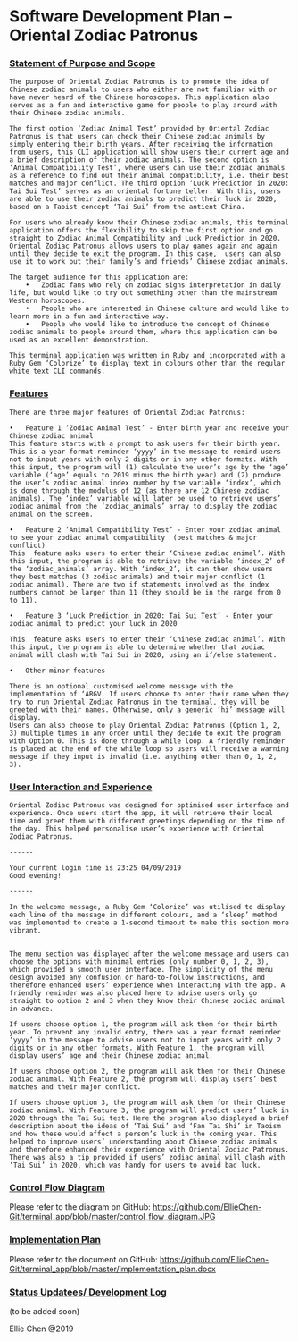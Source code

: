 # Software Development Plan –  Oriental Zodiac Patronus


### <u>Statement of Purpose and Scope</u>
    The purpose of Oriental Zodiac Patronus is to promote the idea of Chinese zodiac animals to users who either are not familiar with or have never heard of the Chinese horoscopes. This application also serves as a fun and interactive game for people to play around with their Chinese zodiac animals. 

    The first option ‘Zodiac Animal Test’ provided by Oriental Zodiac Patronus is that users can check their Chinese zodiac animals by simply entering their birth years. After receiving the information from users, this CLI application will show users their current age and a brief description of their zodiac animals. The second option is ‘Animal Compatibility Test’, where users can use their zodiac animals as a reference to find out their animal compatibility, i.e. their best matches and major conflict. The third option ‘Luck Prediction in 2020: Tai Sui Test’ serves as an oriental fortune teller. With this, users are able to use their zodiac animals to predict their luck in 2020, based on a Taoist concept ‘Tai Sui’ from the antient China. 

    For users who already know their Chinese zodiac animals, this terminal application offers the flexibility to skip the first option and go straight to Zodiac Animal Compatibility and Luck Prediction in 2020. Oriental Zodiac Patronus allows users to play games again and again until they decide to exit the program. In this case,  users can also use it to work out their family’s and friends’ Chinese zodiac animals.

    The target audience for this application are: 
        •	Zodiac fans who rely on zodiac signs interpretation in daily life, but would like to try out something other than the mainstream Western horoscopes.
        •	People who are interested in Chinese culture and would like to learn more in a fun and interactive way.
        •	People who would like to introduce the concept of Chinese zodiac animals to people around them, where this application can be used as an excellent demonstration.

    This terminal application was written in Ruby and incorporated with a Ruby Gem ‘Colorize’ to display text in colours other than the regular white text CLI commands.


### <u>Features</u>
    There are three major features of Oriental Zodiac Patronus:

    •	Feature 1 ‘Zodiac Animal Test’ - Enter birth year and receive your Chinese zodiac animal
    This feature starts with a prompt to ask users for their birth year. This is a year format reminder ‘yyyy’ in the message to remind users not to input years with only 2 digits or in any other formats. With this input, the program will (1) calculate the user’s age by the ‘age’ variable (‘age’ equals to 2019 minus the birth year) and (2) produce the user’s zodiac animal index number by the variable ‘index’, which is done through the modulus of 12 (as there are 12 Chinese zodiac animals). The ‘index’ variable will later be used to retrieve users’ zodiac animal from the ‘zodiac_animals’ array to display the zodiac animal on the screen.

    •	Feature 2 ‘Animal Compatibility Test’ - Enter your zodiac animal to see your zodiac animal compatibility  (best matches & major conflict)    
    This  feature asks users to enter their ‘Chinese zodiac animal’. With this input, the program is able to retrieve the variable ‘index_2’ of the ‘zodiac_animals’ array. With ‘index_2’, it can then show users they best matches (3 zodiac animals) and their major conflict (1 zodiac animal). There are two if statements involved as the index numbers cannot be larger than 11 (they should be in the range from 0 to 11).  

    •	Feature 3 ‘Luck Prediction in 2020: Tai Sui Test’ - Enter your zodiac animal to predict your luck in 2020
    
    This  feature asks users to enter their ‘Chinese zodiac animal’. With this input, the program is able to determine whether that zodiac animal will clash with Tai Sui in 2020, using an if/else statement.

    •	Other minor features
    
    There is an optional customised welcome message with the implementation of ‘ARGV. If users choose to enter their name when they try to run Oriental Zodiac Patronus in the terminal, they will be greeted with their names. Otherwise, only a generic ‘hi’ message will display. 
    Users can also choose to play Oriental Zodiac Patronus (Option 1, 2, 3) multiple times in any order until they decide to exit the program with Option 0. This is done through a while loop. A friendly reminder is placed at the end of the while loop so users will receive a warning message if they input is invalid (i.e. anything other than 0, 1, 2, 3).


### <u>User Interaction and Experience</u>

    Oriental Zodiac Patronus was designed for optimised user interface and experience. Once users start the app, it will retrieve their local time and greet them with different greetings depending on the time of the day. This helped personalise user’s experience with Oriental Zodiac Patronus.

    ------

    Your current login time is 23:25 04/09/2019
    Good evening!

    ------

    In the welcome message, a Ruby Gem ‘Colorize’ was utilised to display each line of the message in different colours, and a ‘sleep’ method was implemented to create a 1-second timeout to make this section more vibrant.  


    The menu section was displayed after the welcome message and users can choose the options with minimal entries (only number 0, 1, 2, 3), which provided a smooth user interface. The simplicity of the menu design avoided any confusion or hard-to-follow instructions, and therefore enhanced users’ experience when interacting with the app. A friendly reminder was also placed here to advise users only go straight to option 2 and 3 when they know their Chinese zodiac animal in advance.

    If users choose option 1, the program will ask them for their birth year. To prevent any invalid entry, there was a year format reminder ‘yyyy’ in the message to advise users not to input years with only 2 digits or in any other formats. With Feature 1, the program will display users’ age and their Chinese zodiac animal.

    If users choose option 2, the program will ask them for their Chinese zodiac animal. With Feature 2, the program will display users’ best matches and their major conflict.

    If users choose option 3, the program will ask them for their Chinese zodiac animal. With Feature 3, the program will predict users’ luck in 2020 through the Tai Sui test. Here the program also displayed a brief description about the ideas of ‘Tai Sui’ and ‘Fan Tai Shi’ in Taoism and how these would affect a person’s luck in the coming year. This helped to improve users’ understanding about Chinese zodiac animals and therefore enhanced their experience with Oriental Zodiac Patronus. There was also a tip provided if users’ zodiac animal will clash with ‘Tai Sui’ in 2020, which was handy for users to avoid bad luck. 


### <u>Control Flow Diagram</u>

Please refer to the diagram on GitHub: https://github.com/EllieChen-Git/terminal_app/blob/master/control_flow_diagram.JPG


### <u>Implementation Plan</u>

Please refer to the document on GitHub: https://github.com/EllieChen-Git/terminal_app/blob/master/implementation_plan.docx


### <u>Status Updatees/ Development Log</u>
(to be added soon)



Ellie Chen @2019